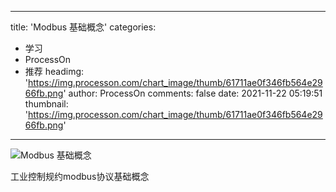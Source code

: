 
---
title: 'Modbus 基础概念'
categories: 
 - 学习
 - ProcessOn
 - 推荐
headimg: 'https://img.processon.com/chart_image/thumb/61711ae0f346fb564e2966fb.png'
author: ProcessOn
comments: false
date: 2021-11-22 05:19:51
thumbnail: 'https://img.processon.com/chart_image/thumb/61711ae0f346fb564e2966fb.png'
---

<div>   
<img class="thumb" alt="Modbus 基础概念" src="https://img.processon.com/chart_image/thumb/61711ae0f346fb564e2966fb.png" referrerpolicy="no-referrer">
<p>工业控制规约modbus协议基础概念</p>  
</div>
            